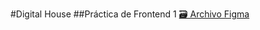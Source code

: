 #Digital House
##Práctica de Frontend 1
[🗃 Archivo Figma](https://www.figma.com/file/3ZTJho4gmIDecj21TzBQtz/Petshop-(Copy)?type=design&node-id=1%3A235&mode=design&t=aHYN2fj3dW1tJJZP-1)